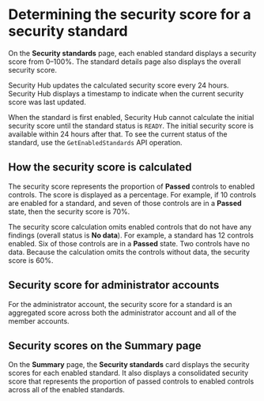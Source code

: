 # Determining the security score for a security standard<a name="standards-security-score"></a>

On the **Security standards** page, each enabled standard displays a security score from 0–100%\. The standard details page also displays the overall security score\.

Security Hub updates the calculated security score every 24 hours\. Security Hub displays a timestamp to indicate when the current security score was last updated\.

When the standard is first enabled, Security Hub cannot calculate the initial security score until the standard status is `READY`\. The initial security score is available within 24 hours after that\. To see the current status of the standard, use the `GetEnabledStandards` API operation\.

## How the security score is calculated<a name="standard-security-score-calculation"></a>

The security score represents the proportion of **Passed** controls to enabled controls\. The score is displayed as a percentage\. For example, if 10 controls are enabled for a standard, and seven of those controls are in a **Passed** state, then the security score is 70%\.

The security score calculation omits enabled controls that do not have any findings \(overall status is **No data**\)\. For example, a standard has 12 controls enabled\. Six of those controls are in a **Passed** state\. Two controls have no data\. Because the calculation omits the controls without data, the security score is 60%\.

## Security score for administrator accounts<a name="standard-security-score-admin"></a>

For the administrator account, the security score for a standard is an aggregated score across both the administrator account and all of the member accounts\.

## Security scores on the Summary page<a name="standard-security-score-summary-page"></a>

On the **Summary** page, the **Security standards** card displays the security scores for each enabled standard\. It also displays a consolidated security score that represents the proportion of passed controls to enabled controls across all of the enabled standards\.